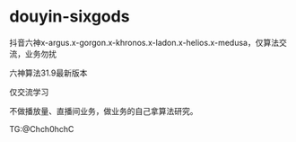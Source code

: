 # douyin-sixgods
抖音六神x-argus.x-gorgon.x-khronos.x-ladon.x-helios.x-medusa，仅算法交流，业务勿扰

六神算法31.9最新版本

仅交流学习

不做播放量、直播间业务，做业务的自己拿算法研究。

TG:@Chch0hchC
